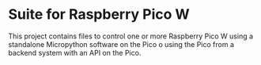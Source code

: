 # Suite for Raspberry Pico W 

This project contains files to control one or more Raspberry Pico W using a standalone Micropython software on the Pico o using the Pico from a backend system with an API on the Pico.